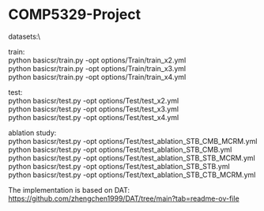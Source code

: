 # COMP5329-Project

datasets:\

train:\
python basicsr/train.py -opt options/Train/train_x2.yml\
python basicsr/train.py -opt options/Train/train_x3.yml\
python basicsr/train.py -opt options/Train/train_x4.yml

test:\
python basicsr/test.py -opt options/Test/test_x2.yml\
python basicsr/test.py -opt options/Test/test_x3.yml\
python basicsr/test.py -opt options/Test/test_x4.yml

ablation study:\
python basicsr/test.py -opt options/Test/test_ablation_STB_CMB_MCRM.yml\
python basicsr/test.py -opt options/Test/test_ablation_STB_CMB.yml\
python basicsr/test.py -opt options/Test/test_ablation_STB_STB_MCRM.yml\
python basicsr/test.py -opt options/Test/test_ablation_STB_STB.yml\
python basicsr/test.py -opt options/Test/text_ablation_STB_CTB_MCRM.yml

The implementation is based on DAT: https://github.com/zhengchen1999/DAT/tree/main?tab=readme-ov-file